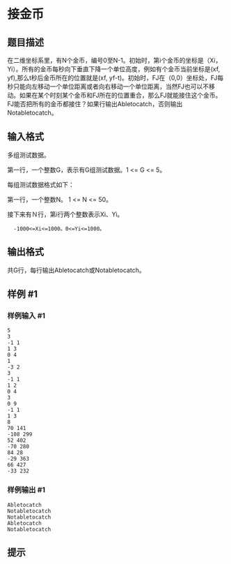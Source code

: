 # 接金币

## 题目描述

在二维坐标系里，有N个金币，编号0至N-1。初始时，第i个金币的坐标是（Xi，Yi）。所有的金币每秒向下垂直下降一个单位高度，例如有个金币当前坐标是(xf, yf),那么t秒后金币所在的位置就是(xf, yf-t)。初始时，FJ在（0,0）坐标处，FJ每秒只能向左移动一个单位距离或者向右移动一个单位距离，当然FJ也可以不移动。如果在某个时刻某个金币和FJ所在的位置重合，那么FJ就能接住这个金币。FJ能否把所有的金币都接住？如果行输出Abletocatch，否则输出Notabletocatch。


## 输入格式

多组测试数据。

第一行，一个整数G，表示有G组测试数据。1 <= G <= 5。

每组测试数据格式如下：

第一行，一个整数N。 1  <= N <= 50。

接下来有Ｎ行，第i行两个整数表示Xi、Yi。

      -1000<=Xi<=1000。0<=Yi<=1000。



## 输出格式

共G行，每行输出Abletocatch或Notabletocatch。


## 样例 #1

### 样例输入 #1
```
5
3
-1 1
1 3
0 4
1
-3 2
3
-1 1
1 2
0 4
3
0 9
-1 1
1 3
8
70 141
-108 299
52 402
-70 280
84 28
-29 363
66 427
-33 232
```

### 样例输出 #1

```
Abletocatch
Notabletocatch
Notabletocatch
Abletocatch
Notabletocatch
```

## 提示


